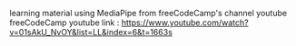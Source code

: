 learning material using MediaPipe from freeCodeCamp's channel youtube
freeCodeCamp youtube link : https://www.youtube.com/watch?v=01sAkU_NvOY&list=LL&index=6&t=1663s
